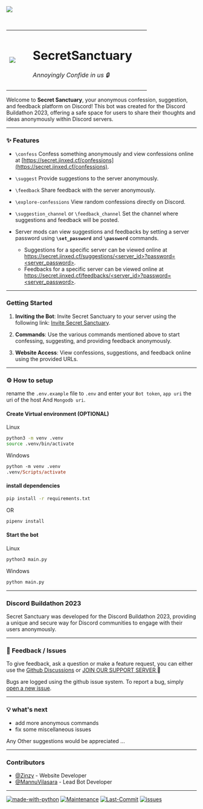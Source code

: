 <image src='https://github.com/Zingzy/secretSanctuary/assets/90309290/6de2ab95-4cf3-4183-b51b-86beb3bc3f36'/>

&nbsp;

<table>
  <tr>
    <td width="15%"><image src='https://media.discordapp.net/attachments/1168652789614911490/1169654320178921552/kbxlw7n.png?ex=65563079&is=6543bb79&hm=d8c0b27d594cf719bb9b931e487b944b487c58d4a863307cdc5a1ebdceb59409&=&width=600&height=600'/></td>
    <td width="75%"><h1>SecretSanctuary</h1>
                    <i>Annoyingly Confide in us 🔒</i><br><br>
    </td>
  </tr>
</table>

Welcome to **Secret Sanctuary**, your anonymous confession, suggestion, and feedback platform on Discord! This bot was created for the Discord Buildathon 2023, offering a safe space for users to share their thoughts and ideas anonymously within Discord servers.

---

### ✨ Features

- `\confess` Confess something anonymously and view confessions online at [https://secret.jinxed.cf/confessions](https://secret.jinxed.cf/confessions).

- `\suggest` Provide suggestions to the server anonymously.

- `\feedback` Share feedback with the server anonymously.

- `\explore-confessions` View random confessions directly on Discord.

- `\suggestion_channel` or `\feedback_channel` Set the channel where suggestions and feedback will be posted.

-  Server mods can view suggestions and feedbacks by setting a server password using **`\set_password`** and **`\password`** commands.
    -  Suggestions for a specific server can be viewed online at [https://secret.jinxed.cf/suggestions/<server_id>?password=<server_password>](https://secret.jinxed.cf/suggestions/<server_id>?password=<server_password>).
    -  Feedbacks for a specific server can be viewed online at [https://secret.jinxed.cf/feedbacks/<server_id>?password=<server_password>](https://secret.jinxed.cf/feedbacks/<server_id>?password=<server_password>).

---

###  Getting Started

1. **Inviting the Bot**: Invite Secret Sanctuary to your server using the following link: [Invite Secret Sanctuary](https://discord.com/api/oauth2/authorize?client_id=1168874960081649684&permissions=448824986689&scope=applications.commands%20bot).

2. **Commands**: Use the various commands mentioned above to start confessing, suggesting, and providing feedback anonymously.

3. **Website Access**: View confessions, suggestions, and feedback online using the provided URLs.

---


### ⚙️ How to setup

rename the `.env.example` file to `.env` and enter your `Bot token`, `app uri` the uri of the host And `Mongodb uri`.

#### Create Virtual environment (OPTIONAL)

Linux

```bash
python3 -m venv .venv
source .venv/bin/activate

```
Windows

```ps
python -m venv .venv
.venv/Scripts/activate

```

#### install dependencies

```bash
pip install -r requirements.txt

```

OR

```bash
pipenv install

```

#### Start the bot

Linux

```bash
python3 main.py

```
Windows

```ps
python main.py

```

---

### Discord Buildathon 2023

Secret Sanctuary was developed for the Discord Buildathon 2023, providing a unique and secure way for Discord communities to engage with their users anonymously.

---

### 📝 Feedback / Issues

To give feedback, ask a question or make a feature request, you can either use the [Github Discussions](https://github.com/Zingzy/secretSanctuary/discussions)  or [JOIN OUR SUPPORT SERVER ](https://discord.gg/nBA6kmqaaK)🪬

Bugs are logged using the github issue system. To report a bug, simply [open a new issue](https://github.com/Zingzy/secretSanctuary/issues/new).

---

### 💡 what's next

- add more anonymous commands
- fix some miscellaneous issues

Any Other suggestions would be appreciated ...

---

### Contributors

- [@Zinzy](https://github.com/zingzy) - Website Developer
- [@MannuVilasara](https://github.com/MannuVilasara) - Lead Bot Developer

---

[![made-with-python](https://img.shields.io/badge/Made%20with-Python-1f425f.svg)](https://www.python.org/) [![Maintenance](https://img.shields.io/badge/Maintained%3F-yes-green.svg)](https://GitHub.com/Zingzy/secretSanctuary/graphs/commit-activity) [![Last-Commit](https://badgen.net/github/last-commit/Zingzy/secretSanctuary)](https://github.com/zingzy/secretSanctuary/commits) [![issues](https://badgen.net/github/issues/Zingzy/secretSanctuary)](https://github.com/Zingzy/secretSanctuary/issues)
